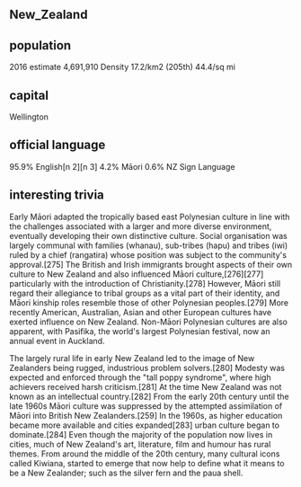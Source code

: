 ## New_Zealand
##  population
2016 estimate	4,691,910
Density	17.2/km2 (205th)
        44.4/sq mi
##  capital
Wellington
 
##  official language
95.9% English[n 2][n 3]
4.2% Māori
0.6% NZ Sign Language

##  interesting trivia
Early Māori adapted the tropically based east Polynesian culture in line with the challenges associated with a larger and more diverse environment, eventually developing their own distinctive culture. Social organisation was largely communal with families (whanau), sub-tribes (hapu) and tribes (iwi) ruled by a chief (rangatira) whose position was subject to the community's approval.[275] The British and Irish immigrants brought aspects of their own culture to New Zealand and also influenced Māori culture,[276][277] particularly with the introduction of Christianity.[278] However, Māori still regard their allegiance to tribal groups as a vital part of their identity, and Māori kinship roles resemble those of other Polynesian peoples.[279] More recently American, Australian, Asian and other European cultures have exerted influence on New Zealand. Non-Māori Polynesian cultures are also apparent, with Pasifika, the world's largest Polynesian festival, now an annual event in Auckland.

The largely rural life in early New Zealand led to the image of New Zealanders being rugged, industrious problem solvers.[280] Modesty was expected and enforced through the "tall poppy syndrome", where high achievers received harsh criticism.[281] At the time New Zealand was not known as an intellectual country.[282] From the early 20th century until the late 1960s Māori culture was suppressed by the attempted assimilation of Māori into British New Zealanders.[259] In the 1960s, as higher education became more available and cities expanded[283] urban culture began to dominate.[284] Even though the majority of the population now lives in cities, much of New Zealand's art, literature, film and humour has rural themes. From around the middle of the 20th century, many cultural icons called Kiwiana, started to emerge that now help to define what it means to be a New Zealander; such as the silver fern and the paua shell.




